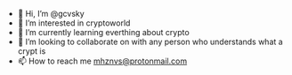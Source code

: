 - 👋 Hi, I’m @gcvsky
- 👀 I’m interested in cryptoworld
- 🌱 I’m currently learning everthing about crypto
- 💞️ I’m looking to collaborate on with any person who understands what a crypt is
- 📫 How to reach me mhznvs@protonmail.com

<!---
gcvsky/gcvsky is a ✨ special ✨ repository because its `README.md` (this file) appears on your GitHub profile.
You can click the Preview link to take a look at your changes.
--->
